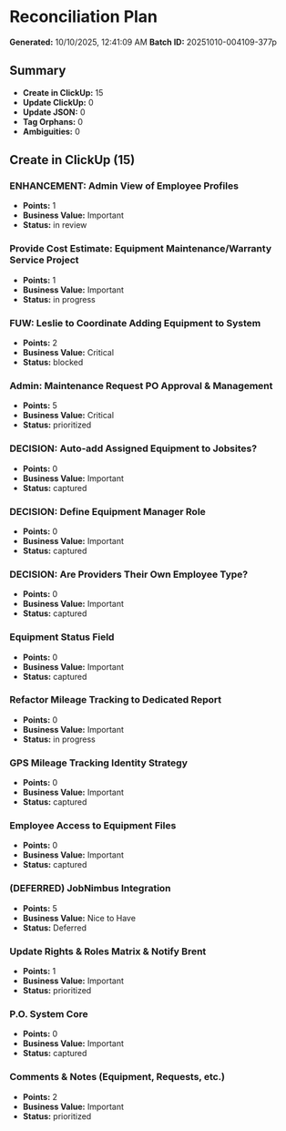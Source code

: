 # Reconciliation Plan

**Generated:** 10/10/2025, 12:41:09 AM
**Batch ID:** 20251010-004109-377p

## Summary

- **Create in ClickUp:** 15
- **Update ClickUp:** 0
- **Update JSON:** 0
- **Tag Orphans:** 0
- **Ambiguities:** 0

## Create in ClickUp (15)

### ENHANCEMENT: Admin View of Employee Profiles
- **Points:** 1
- **Business Value:** Important
- **Status:** in review

### Provide Cost Estimate: Equipment Maintenance/Warranty Service Project
- **Points:** 1
- **Business Value:** Important
- **Status:** in progress

### FUW: Leslie to Coordinate Adding Equipment to System
- **Points:** 2
- **Business Value:** Critical
- **Status:** blocked

### Admin: Maintenance Request PO Approval & Management
- **Points:** 5
- **Business Value:** Critical
- **Status:** prioritized

### DECISION: Auto-add Assigned Equipment to Jobsites?
- **Points:** 0
- **Business Value:** Important
- **Status:** captured

### DECISION: Define Equipment Manager Role
- **Points:** 0
- **Business Value:** Important
- **Status:** captured

### DECISION: Are Providers Their Own Employee Type?
- **Points:** 0
- **Business Value:** Important
- **Status:** captured

### Equipment Status Field
- **Points:** 0
- **Business Value:** Important
- **Status:** captured

### Refactor Mileage Tracking to Dedicated Report
- **Points:** 0
- **Business Value:** Important
- **Status:** in progress

### GPS Mileage Tracking Identity Strategy
- **Points:** 0
- **Business Value:** Important
- **Status:** captured

### Employee Access to Equipment Files
- **Points:** 0
- **Business Value:** Important
- **Status:** captured

### (DEFERRED) JobNimbus Integration
- **Points:** 5
- **Business Value:** Nice to Have
- **Status:** Deferred

### Update Rights & Roles Matrix & Notify Brent
- **Points:** 1
- **Business Value:** Important
- **Status:** prioritized

### P.O. System Core
- **Points:** 0
- **Business Value:** Important
- **Status:** captured

### Comments & Notes (Equipment, Requests, etc.)
- **Points:** 2
- **Business Value:** Important
- **Status:** prioritized
